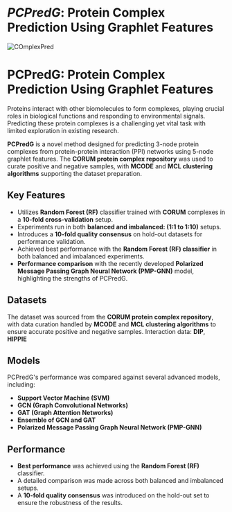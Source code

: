 # _PCPredG_: Protein Complex Prediction Using Graphlet Features
![COmplexPred](https://github.com/CMATERJU-BIOINFO/ComplexPredGraphlet/assets/56863228/9d7d707d-c903-43cc-acf7-58c811985433)
# PCPredG: Protein Complex Prediction Using Graphlet Features

Proteins interact with other biomolecules to form complexes, playing crucial roles in biological functions and responding to environmental signals. Predicting these protein complexes is a challenging yet vital task with limited exploration in existing research.

**PCPredG** is a novel method designed for predicting 3-node protein complexes from protein-protein interaction (PPI) networks using 5-node graphlet features. The **CORUM protein complex repository** was used to curate positive and negative samples, with **MCODE** and **MCL clustering algorithms** supporting the dataset preparation.

## Key Features

- Utilizes **Random Forest (RF)**  classifier trained with **CORUM** complexes in a **10-fold cross-validation** setup.
- Experiments run in both **balanced and imbalanced: (1:1 to 1:10)** setups.
- Introduces a **10-fold quality consensus** on hold-out datasets for performance validation.
- Achieved best performance with the **Random Forest (RF) classifier** in both balanced and imbalanced experiments.
- **Performance comparison** with the recently developed **Polarized Message Passing Graph Neural Network (PMP-GNN)** model, highlighting the strengths of PCPredG.

## Datasets

The dataset was sourced from the **CORUM protein complex repository**, with data curation handled by **MCODE** and **MCL clustering algorithms** to ensure accurate positive and negative samples.
Interaction data: **DIP**, **HIPPIE**

## Models

PCPredG's performance was compared against several advanced models, including:

- **Support Vector Machine (SVM)**
- **GCN (Graph Convolutional Networks)**
- **GAT (Graph Attention Networks)**
- **Ensemble of GCN and GAT**
- **Polarized Message Passing Graph Neural Network (PMP-GNN)**


## Performance

- **Best performance** was achieved using the **Random Forest (RF)** classifier.
- A detailed comparison was made across both balanced and imbalanced setups.
- A **10-fold quality consensus** was introduced on the hold-out set to ensure the robustness of the results.


